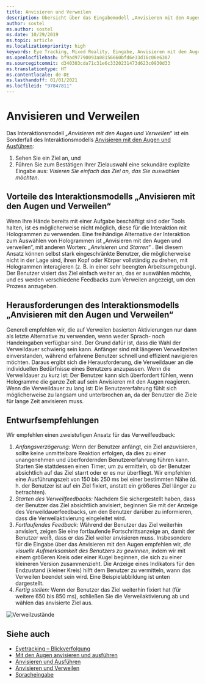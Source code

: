 ```yaml
---
title: Anvisieren und Verweilen
description: Übersicht über das Eingabemodell „Anvisieren mit den Augen und Verweilen“.
author: sostel
ms.author: sostel
ms.date: 10/29/2019
ms.topic: article
ms.localizationpriority: high
keywords: Eye Tracking, Mixed Reality, Eingabe, Anvisieren mit den Augen, Zielen mit den Augen, HoloLens 2, Blickgestützte Auswahl, Verweilen, Mixed Reality-Headset, Windows Mixed Reality-Headset, Virtual Reality-Headset, HoloLens, MRTK, Mixed Reality Toolkit, Design
ms.openlocfilehash: bf9ad97790093a08156660bfd6e33d16c06e6387
ms.sourcegitcommit: d340303cda71c31e6c3320231473d623c0930d33
ms.translationtype: HT
ms.contentlocale: de-DE
ms.lasthandoff: 01/01/2021
ms.locfileid: "97847811"
---
```

# <a name="eye-gaze-and-dwell"></a>Anvisieren und Verweilen

Das Interaktionsmodell _„Anvisieren mit den Augen und Verweilen“_ ist ein Sonderfall des Interaktionsmodells [Anvisieren mit den Augen und Ausführen](gaze-and-commit.md):
1. Sehen Sie ein Ziel an, und 
2. Führen Sie zum Bestätigen Ihrer Zielauswahl eine sekundäre explizite Eingabe aus: _Visieren Sie einfach das Ziel an, das Sie auswählen möchten_.

## <a name="advantages-of-the-eye-gaze-and-dwell-interaction-model"></a>Vorteile des Interaktionsmodells „Anvisieren mit den Augen und Verweilen“ 

Wenn Ihre Hände bereits mit einer Aufgabe beschäftigt sind oder Tools halten, ist es möglicherweise nicht möglich, diese für die Interaktion mit Hologrammen zu verwenden.
Eine freihändige Alternative der Interaktion zum Auswählen von Hologrammen ist „Anvisieren mit den Augen und verweilen“, mit anderen Worten: _„Anvisieren und Starren“_ . Bei diesem Ansatz können selbst stark eingeschränkte Benutzer, die möglicherweise nicht in der Lage sind, ihren Kopf oder Körper vollständig zu drehen, mit Hologrammen interagieren (z. B. in einer sehr beengten Arbeitsumgebung).
Der Benutzer visiert das Ziel einfach weiter an, das er auswählen möchte, und es werden verschiedene Feedbacks zum Verweilen angezeigt, um den Prozess anzugeben.

## <a name="challenges-of-the-eye-gaze-and-dwell-interaction-model"></a>Herausforderungen des Interaktionsmodells „Anvisieren mit den Augen und Verweilen“

Generell empfehlen wir, die auf Verweilen basierten Aktivierungen nur dann als letzte Alternative zu verwenden, wenn weder Sprach- noch Handeingaben verfügbar sind. Der Grund dafür ist, dass die Wahl der Verweildauer schwierig sein kann. Anfänger sind mit längeren Verweilzeiten einverstanden, während erfahrene Benutzer schnell und effizient navigieren möchten. Daraus ergibt sich die Herausforderung, die Verweildauer an die individuellen Bedürfnisse eines Benutzers anzupassen.
Wenn die Verweildauer zu kurz ist: Der Benutzer kann sich überfordert fühlen, wenn Hologramme die ganze Zeit auf sein Anvisieren mit den Augen reagieren. Wenn die Verweildauer zu lang ist: Die Benutzererfahrung fühlt sich möglicherweise zu langsam und unterbrochen an, da der Benutzer die Ziele für lange Zeit anvisieren muss.

## <a name="design-recommendations"></a>Entwurfsempfehlungen

Wir empfehlen einen zweistufigen Ansatz für das Verweilfeedback:
1. *Anfangsverzögerung*: Wenn der Benutzer anfängt, ein Ziel anzuvisieren, sollte keine unmittelbare Reaktion erfolgen, da dies zu einer unangenehmen und überfordernden Benutzererfahrung führen kann. Starten Sie stattdessen einen Timer, um zu ermitteln, ob der Benutzer absichtlich auf das Ziel starrt oder er es nur überfliegt.
Wir empfehlen eine Ausführungszeit von 150 bis 250 ms bei einer bestimmten Nähe (d. h. der Benutzer ist auf ein Ziel fixiert, anstatt ein größeres Ziel länger zu betrachten).  
2. *Starten des Verweilfeedbacks:* Nachdem Sie sichergestellt haben, dass der Benutzer das Ziel absichtlich anvisiert, beginnen Sie mit der Anzeige des Verweildauerfeedbacks, um den Benutzer darüber zu informieren, dass die Verweilaktivierung eingeleitet wird. 
3. *Fortlaufendes Feedback:* Während der Benutzer das Ziel weiterhin anvisiert, zeigen Sie eine fortlaufende Fortschrittsanzeige an, damit der Benutzer weiß, dass er das Ziel weiter anvisieren muss. Insbesondere für die Eingabe über das Anvisieren mit den Augen empfehlen wir, _die visuelle Aufmerksamkeit des Benutzers zu gewinnen_, indem wir mit einem größeren Kreis oder einer Kugel beginnen, die sich zu einer kleineren Version zusammenzieht. Die Anzeige eines Indikators für den Endzustand (kleiner Kreis) hilft dem Benutzer zu vermitteln, wann das Verweilen beendet sein wird. Eine Beispielabbildung ist unten dargestellt. 
4. *Fertig stellen:* Wenn der Benutzer das Ziel weiterhin fixiert hat (für weitere 650 bis 850 ms), schließen Sie die Verweilaktivierung ab und wählen das anvisierte Ziel aus.

![Verweilzustände](images/eyes_dwellstate_recommendation.png)<br>

## <a name="see-also"></a>Siehe auch
* [Eyetracking – Blickverfolgung](eye-tracking.md)
* [Mit den Augen anvisieren und ausführen](gaze-and-commit-eyes.md)
* [Anvisieren und Ausführen](gaze-and-commit.md)
* [Anvisieren und Verweilen](gaze-and-dwell.md)
* [Spracheingabe](../out-of-scope/voice-design.md)
